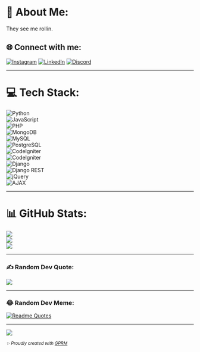 # 💫 About Me:
They see me rollin.

## 🌐 Connect with me:
[![Instagram](https://img.shields.io/badge/Instagram-%23E4405F.svg?logo=Instagram&logoColor=white)](https://instagram.com/_miunin) 
[![LinkedIn](https://img.shields.io/badge/LinkedIn-%230077B5.svg?logo=linkedin&logoColor=white)](https://linkedin.com/in/nikesh-shrestha-519852289) 
[![Discord](https://img.shields.io/badge/Discord-%235865F2.svg?logo=discord&logoColor=white)](https://discord.gg/PgRkwkeC)

---

# 💻 Tech Stack:
![Python](https://img.shields.io/badge/Python-3670A0?style=flat&logo=python&logoColor=ffdd54)  
![JavaScript](https://img.shields.io/badge/JavaScript-%23323330.svg?style=flat&logo=javascript&logoColor=%23F7DF1E)  
![PHP](https://img.shields.io/badge/PHP-%23777BB4.svg?style=flat&logo=php&logoColor=white)  
![MongoDB](https://img.shields.io/badge/MongoDB-%234ea94b.svg?style=flat&logo=mongodb&logoColor=white)  
![MySQL](https://img.shields.io/badge/MySQL-4479A1.svg?style=flat&logo=mysql&logoColor=white)  
![PostgreSQL](https://img.shields.io/badge/PostgreSQL-%23316192.svg?style=flat&logo=postgresql&logoColor=white)  
![CodeIgniter](https://img.shields.io/badge/CodeIgniter%203-E44D26?style=flat&logo=codeigniter&logoColor=white)  
![CodeIgniter](https://img.shields.io/badge/CodeIgniter%204-E44D26?style=flat&logo=codeigniter&logoColor=white)  
![Django](https://img.shields.io/badge/Django-092E20?style=flat&logo=django&logoColor=white)  
![Django REST](https://img.shields.io/badge/Django%20REST-FF1709?style=flat&logo=django&logoColor=white)  
![jQuery](https://img.shields.io/badge/jQuery-%230769AD.svg?style=flat&logo=jquery&logoColor=white)  
![AJAX](https://img.shields.io/badge/AJAX-007FFF?style=flat&logo=jquery&logoColor=white)

---

# 📊 GitHub Stats:
![](https://github-readme-stats.vercel.app/api?username=Nik-doid&theme=radical&hide_border=false&include_all_commits=true&count_private=true)  
![](https://github-readme-streak-stats.herokuapp.com/?user=Nik-doid&theme=radical&hide_border=false)  
![](https://github-readme-stats.vercel.app/api/top-langs/?username=Nik-doid&theme=radical&hide_border=false&layout=compact)

---

### ✍️ Random Dev Quote:
![](https://quotes-github-readme.vercel.app/api?type=horizontal&theme=radical)

---

### 😂 Random Dev Meme:
[![Readme Quotes](https://dev-humor.vercel.app/api?type=horizontal&theme=monokai)](https://github.com/piyushsuthar/github-readme-quotes)

---

[![](https://visitcount.itsvg.in/api?id=Nik-doid&icon=0&color=0)](https://visitcount.itsvg.in)

<sub><i>✨ Proudly created with [GPRM](https://gprm.itsvg.in)</i></sub>

